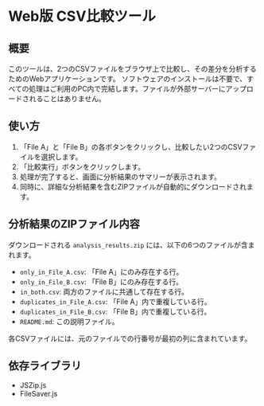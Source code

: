 # Web版 CSV比較ツール

## 概要

このツールは、2つのCSVファイルをブラウザ上で比較し、その差分を分析するためのWebアプリケーションです。
ソフトウェアのインストールは不要で、すべての処理はご利用のPC内で完結します。ファイルが外部サーバーにアップロードされることはありません。

## 使い方

1. 「File A」と「File B」の各ボタンをクリックし、比較したい2つのCSVファイルを選択します。
2. 「比較実行」ボタンをクリックします。
3. 処理が完了すると、画面に分析結果のサマリーが表示されます。
4. 同時に、詳細な分析結果を含むZIPファイルが自動的にダウンロードされます。

## 分析結果のZIPファイル内容

ダウンロードされる `analysis_results.zip` には、以下の6つのファイルが含まれます。

- `only_in_File_A.csv`: 「File A」にのみ存在する行。
- `only_in_File_B.csv`: 「File B」にのみ存在する行。
- `in_both.csv`: 両方のファイルに共通して存在する行。
- `duplicates_in_File_A.csv`: 「File A」内で重複している行。
- `duplicates_in_File_B.csv`: 「File B」内で重複している行。
- `README.md`: この説明ファイル。

各CSVファイルには、元のファイルでの行番号が最初の列に含まれています。

## 依存ライブラリ
- JSZip.js
- FileSaver.js